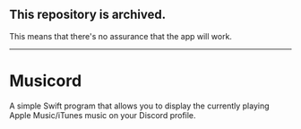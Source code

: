 ## This repository is archived.

This means that there's no assurance that the app will work.

---

# Musicord
A simple Swift program that allows you to display the currently playing Apple Music/iTunes music on your Discord profile.
